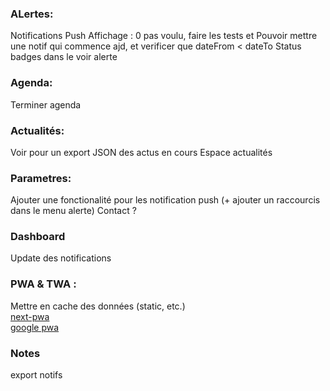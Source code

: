 ### ALertes:

Notifications Push
Affichage : 0 pas voulu, faire les tests et
Pouvoir mettre une notif qui commence ajd, et verificer que dateFrom < dateTo
Status badges dans le voir alerte

### Agenda:

Terminer agenda

### Actualités:

Voir pour un export JSON des actus en cours
Espace actualités

### Parametres:

Ajouter une fonctionalité pour les notification push (+ ajouter un raccourcis dans le menu alerte)
Contact ?

### Dashboard

Update des notifications

### PWA & TWA :

Mettre en cache des données (static, etc.)  
[next-pwa](https://www.npmjs.com/package/next-pwa)  
[google pwa](https://developers.google.com/codelabs/pwa-in-play?hl=fr#3)

### Notes

export notifs
